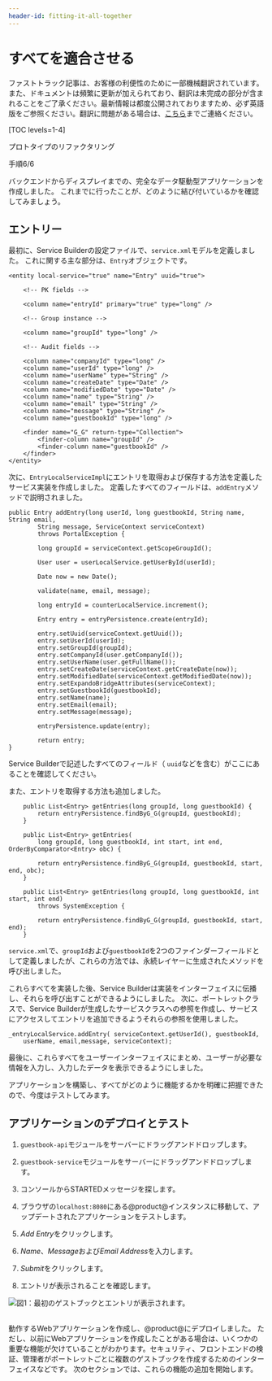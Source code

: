 ```yaml
---
header-id: fitting-it-all-together
---
```


# すべてを適合させる

<p class="alert alert-info"><span class="wysiwyg-color-blue120">ファストトラック記事は、お客様の利便性のために一部機械翻訳されています。また、ドキュメントは頻繁に更新が加えられており、翻訳は未完成の部分が含まれることをご了承ください。最新情報は都度公開されておりますため、必ず英語版をご参照ください。翻訳に問題がある場合は、<a href="mailto:support-content-jp@liferay.com">こちら</a>までご連絡ください。</span></p>

[TOC levels=1-4]

<div class="learn-path-step row">
    <p id="stepTitle">プロトタイプのリファクタリング</p><p>手順6/6</p>
</div>

バックエンドからディスプレイまでの、完全なデータ駆動型アプリケーションを作成しました。 これまでに行ったことが、どのように結び付いているかを確認してみましょう。

## エントリー

最初に、Service Builderの設定ファイルで、`service.xml`モデルを定義しました。 これに関する主な部分は、`Entry`オブジェクトです。

    <entity local-service="true" name="Entry" uuid="true">
    
        <!-- PK fields -->
    
        <column name="entryId" primary="true" type="long" />
    
        <!-- Group instance -->
    
        <column name="groupId" type="long" />
    
        <!-- Audit fields -->
    
        <column name="companyId" type="long" />
        <column name="userId" type="long" />
        <column name="userName" type="String" />
        <column name="createDate" type="Date" />
        <column name="modifiedDate" type="Date" />
        <column name="name" type="String" />
        <column name="email" type="String" />
        <column name="message" type="String" />
        <column name="guestbookId" type="long" />
    
        <finder name="G_G" return-type="Collection">
            <finder-column name="groupId" />
            <finder-column name="guestbookId" />
        </finder>
    </entity>

次に、`EntryLocalServiceImpl`にエントリを取得および保存する方法を定義したサービス実装を作成しました。 定義したすべてのフィールドは、`addEntry`メソッドで説明されました。

    public Entry addEntry(long userId, long guestbookId, String name, String email,
            String message, ServiceContext serviceContext)
            throws PortalException {
    
            long groupId = serviceContext.getScopeGroupId();
    
            User user = userLocalService.getUserById(userId);
    
            Date now = new Date();
    
            validate(name, email, message);
    
            long entryId = counterLocalService.increment();
    
            Entry entry = entryPersistence.create(entryId);
    
            entry.setUuid(serviceContext.getUuid());
            entry.setUserId(userId);
            entry.setGroupId(groupId);
            entry.setCompanyId(user.getCompanyId());
            entry.setUserName(user.getFullName());
            entry.setCreateDate(serviceContext.getCreateDate(now));
            entry.setModifiedDate(serviceContext.getModifiedDate(now));
            entry.setExpandoBridgeAttributes(serviceContext);
            entry.setGuestbookId(guestbookId);
            entry.setName(name);
            entry.setEmail(email);
            entry.setMessage(message);
    
            entryPersistence.update(entry);
    
            return entry;
    }

Service Builderで記述したすべてのフィールド（ `uuid`などを含む）がここにあることを確認してください。

また、エントリを取得する方法も追加しました。

``` 
    public List<Entry> getEntries(long groupId, long guestbookId) {
        return entryPersistence.findByG_G(groupId, guestbookId);
    }

    public List<Entry> getEntries(
        long groupId, long guestbookId, int start, int end, OrderByComparator<Entry> obc) {

        return entryPersistence.findByG_G(groupId, guestbookId, start, end, obc);
    }

    public List<Entry> getEntries(long groupId, long guestbookId, int start, int end)
        throws SystemException {

        return entryPersistence.findByG_G(groupId, guestbookId, start, end);
    }
```

`service.xml`で、`groupId`および`guestbookId`を2つのファインダーフィールドとして定義しましたが、これらの方法では、永続レイヤーに生成されたメソッドを呼び出しました。

これらすべてを実装した後、Service Builderは実装をインターフェイスに伝播し、それらを呼び出すことができるようにしました。 次に、ポートレットクラスで、Service Builderが生成したサービスクラスへの参照を作成し、サービスにアクセスしてエントリを追加できるようそれらの参照を使用しました。

    _entryLocalService.addEntry( serviceContext.getUserId(), guestbookId, 
        userName, email,message, serviceContext);

最後に、これらすべてをユーザーインターフェイスにまとめ、ユーザーが必要な情報を入力し、入力したデータを表示できるようにしました。

アプリケーションを構築し、すべてがどのように機能するかを明確に把握できたので、今度はテストしてみます。

## アプリケーションのデプロイとテスト

1.  `guestbook-api`モジュールをサーバーにドラッグアンドドロップします。

2.  `guestbook-service`モジュールをサーバーにドラッグアンドドロップします。

3.  コンソールからSTARTEDメッセージを探します。

4.  ブラウザの`localhost:8080`にある@product@インスタンスに移動して、アップデートされたアプリケーションをテストします。

5.  *Add Entry*をクリックします。

6.  *Name*、*Message*および*Email Address*を入力します。

7.  *Submit*をクリックします。

8.  エントリが表示されることを確認します。

![図1：最初のゲストブックとエントリが表示されます。  ](../../../images/guestbook-entry-test.png)

##

動作するWebアプリケーションを作成し、@product@にデプロイしました。 ただし、以前にWebアプリケーションを作成したことがある場合は、いくつかの重要な機能が欠けていることがわかります。セキュリティ、フロントエンドの検証、管理者がポートレットごとに複数のゲストブックを作成するためのインターフェイスなどです。 次のセクションでは、これらの機能の追加を開始します。

